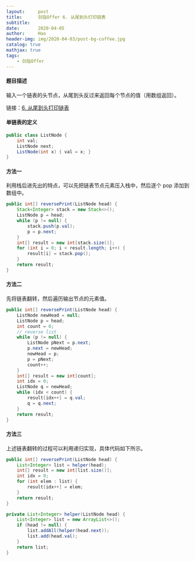 ```yaml
---
layout:     post
title:      剑指Offer 6. 从尾到头打印链表
subtitle:   
date:       2020-04-05
author:     Hao
header-img: img/2020-04-03/post-bg-coffee.jpg
catalog: true
mathjax: true
tags:
    - 剑指Offer
---
```


#### 题目描述

输入一个链表的头节点，从尾到头反过来返回每个节点的值（用数组返回）。

链接：[6. 从尾到头打印链表](https://leetcode-cn.com/problems/cong-wei-dao-tou-da-yin-lian-biao-lcof/)

#### 单链表的定义

```java
public class ListNode {
    int val;
    ListNode next;
    ListNode(int x) { val = x; }
}
```

#### 方法一

利用栈后进先出的特点，可以先把链表节点元素压入栈中，然后逐个 pop 添加到数组中。

```java
public int[] reversePrint(ListNode head) {
    Stack<Integer> stack = new Stack<>();
    ListNode p = head;
    while (p != null) {
        stack.push(p.val);
        p = p.next;
    }
    int[] result = new int[stack.size()];
    for (int i = 0; i < result.length; i++) {
        result[i] = stack.pop();
    }
    return result;
}
```

#### 方法二

先将链表翻转，然后遍历输出节点的元素值。

```java
public int[] reversePrint(ListNode head) {
    ListNode newHead = null;
    ListNode p = head;
    int count = 0;
    // reverse list
    while (p != null) {
        ListNode pNext = p.next;
        p.next = newHead;
        newHead = p;
        p = pNext;
        count++;
    }
    int[] result = new int[count];
    int idx = 0;
    ListNode q = newHead;
    while (idx < count) {
        result[idx++] = q.val;
        q = q.next;
    }
    return result;
}
```

#### 方法三

上述链表翻转的过程可以利用递归实现，具体代码如下所示。

```java
public int[] reversePrint(ListNode head) {
    List<Integer> list = helper(head);
    int[] result = new int[list.size()];
    int idx = 0;
    for (int elem : list) {
        result[idx++] = elem;
    }
    return result;
}

private List<Integer> helper(ListNode head) {
    List<Integer> list = new ArrayList<>();
    if (head != null) {
        list.addAll(helper(head.next));
        list.add(head.val);
    }
    return list;
}
```
